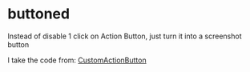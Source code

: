 # buttoned
Instead of disable 1 click on Action Button, just turn it into a screenshot button

I take the code from: [CustomActionButton](https://github.com/pookjw/CustomActionButton)
